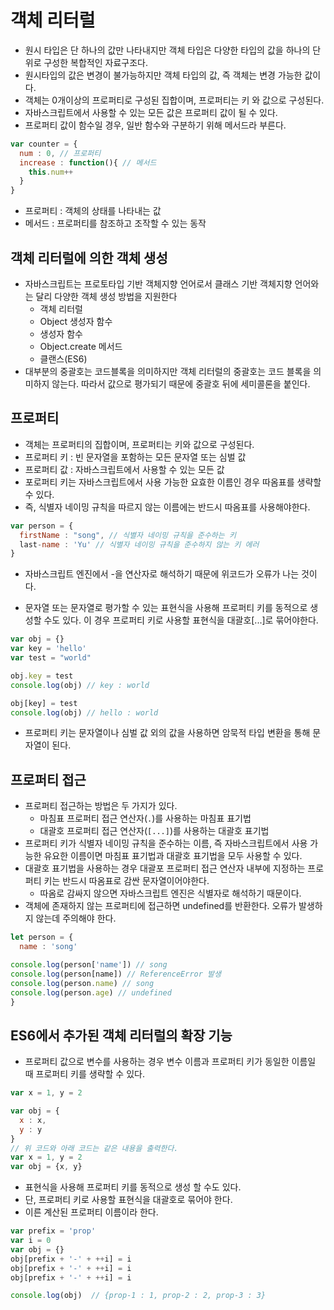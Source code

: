 # 객체 리터럴
- 원시 타입은 단 하나의 값만 나타내지만 객체 타입은 다양한 타입의 값을 하나의 단위로 구성한 복합적인 자료구조다.
- 원시타입의 값은 변경이 불가능하지만 객체 타입의 값, 즉 객체는 변경 가능한 값이다.
- 객체는 0개이상의 프로퍼티로 구성된 집합이며, 프로퍼티는 키 와 값으로 구성된다.
- 자바스크립트에서 사용할 수 있는 모든 값은 프로퍼티 값이 될 수 있다.
- 프로퍼티 값이 함수일 경우, 일반 함수와 구분하기 위해 메서드라 부른다.

```javascript
var counter = {
  num : 0, // 프로퍼티
  increase : function(){ // 메서드
    this.num++
  }
}
```
- 프로퍼티 : 객체의 상태를 나타내는 값
- 메서드 : 프로퍼티를 참조하고 조작할 수 있는 동작

## 객체 리터럴에 의한 객체 생성
- 자바스크립트는 프로토타입 기반 객체지향 언어로서 클래스 기반 객체지향 언어와는 달리 다양한 객체 생성 방법을 지원한다
  - 객체 리터럴
  - Object 생성자 함수
  - 생성자 함수
  - Object.create 메서드
  - 클랜스(ES6)
- 대부분의 중괄호는 코드블록을 의미하지만 객체 리터럴의 중괄호는 코드 블록을 의미하지 않는다. 따라서 값으로 평가되기 때문에 중괄호 뒤에 세미콜론을 붙인다.

## 프로퍼티
- 객체는 프로퍼티의 집합이며, 프로퍼티는 키와 값으로 구성된다.
- 프로퍼티 키 : 빈 문자열을 포함하는 모든 문자열 또는 심벌 값
- 프로퍼티 값 : 자바스크립트에서 사용할 수 있는 모든 값
- 포로퍼티 키는 자바스크립트에서 사용 가능한 요효한 이름인 경우 따옴표를 생략할 수 있다.
- 즉, 식별자 네이밍 규칙을 따르지 않는 이름에는 반드시 따옴표를 사용해야한다.

```JAVASCRIPT
var person = {
  firstName : "song", // 식별자 네이밍 규칙을 준수하는 키
  last-name : 'Yu' // 식별자 네이밍 규칙을 준수하지 않는 키 에러
} 
```
- 자바스크립트 엔진에서 -을 연산자로 해석하기 때문에 위코드가 오류가 나는 것이다.

- 문자열 또는 문자열로 평가할 수 있는 표현식을 사용해 프로퍼티 키를 동적으로 생성할 수도 있다. 이 경우 프로퍼티 키로 사용할 표현식을 대괄호[...]로 묶어야한다.

```javascript
var obj = {}
var key = 'hello'
var test = "world"

obj.key = test
console.log(obj) // key : world

obj[key] = test
console.log(obj) // hello : world
```

- 프로퍼티 키는 문자열이나 심벌 값 외의 값을 사용하면 암묵적 타입 변환을 통해 문자열이 된다.

## 프로퍼티 접근
- 프로퍼티 접근하는 방법은 두 가지가 있다.
  - 마침표 프로퍼티 접근 연산자(`.`)를 사용하는 마침표 표기법
  - 대괄호 프로퍼티 접근 연산자(`[...]`)를 사용하는 대괄호 표기법
- 프로퍼티 키가 식별자 네이밍 규칙을 준수하는 이름, 즉 자바스크립트에서 사용 가능한 유요한 이름이면 마침표 표기법과 대괄호 표기법을 모두 사용할 수 있다.
- 대괄호 표기법을 사용하는 경우 대괄포 프로퍼티 접근 연산자 내부에 지정하는 프로퍼티 키는 반드시 따옴표로 감싼 문자열이어야한다.
  - 따옴로 감싸지 않으면 자바스크립트 엔진은 식별자로 해석하기 때문이다.
- 객체에 존재하지 않는 프로퍼티에 접근하면 undefined를 반환한다. 오류가 발생하지 않는데 주의해야 한다.
```javascript
let person = {
  name : 'song'

console.log(person['name']) // song
console.log(person[name]) // ReferenceError 발생
console.log(person.name) // song
console.log(person.age) // undefined
}
```

## ES6에서 추가된 객체 리터럴의 확장 기능
- 프로퍼티 값으로 변수를 사용하는 경우 변수 이름과 프로퍼티 키가 동일한 이름일 때 프로퍼티 키를 생략할 수 있다. 
```javascript
var x = 1, y = 2

var obj = {
  x : x,
  y : y
}
// 위 코드와 아래 코드는 같은 내용을 출력한다.
var x = 1, y = 2
var obj = {x, y}

```

- 표현식을 사용해 프로퍼티 키를 동적으로 생성 할 수도 있다.
- 단, 프로퍼티 키로 사용할 표현식을 대괄호로 묶어야 한다.
- 이른 계산된 프로퍼티 이름이라 한다.

```javascript
var prefix = 'prop'
var i = 0
var obj = {}
obj[prefix + '-' + ++i] = i
obj[prefix + '-' + ++i] = i
obj[prefix + '-' + ++i] = i

console.log(obj)  // {prop-1 : 1, prop-2 : 2, prop-3 : 3}
```

